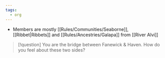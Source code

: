 ```yaml
---
tags:
  - org
---
```


* Members are mostly [[Rules/Communities/Seaborne]], [[Ribbet|Ribbets]] and [[Rules/Ancestries/Galapa]] from [[River Alvi]]
> [!question] You are the bridge between Fanewick & Haven. How do you feel about these two sides?

